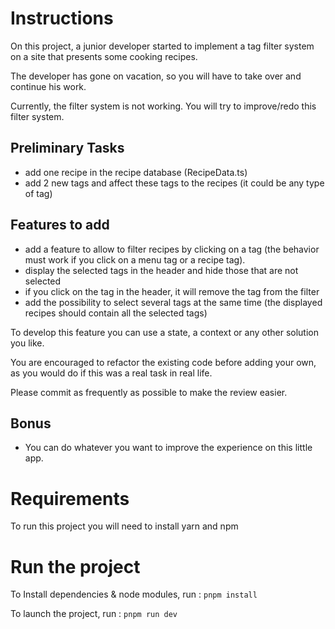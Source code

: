 # Instructions

On this project, a junior developer started to implement a tag filter system on a site that presents some cooking recipes.

The developer has gone on vacation, so you will have to take over and continue his work.

Currently, the filter system is not working. You will try to improve/redo this filter system.

## Preliminary Tasks

- add one recipe in the recipe database (RecipeData.ts)
- add 2 new tags and affect these tags to the recipes (it could be any type of tag)

## Features to add

- add a feature to allow to filter recipes by clicking on a tag (the behavior must work if you click on a menu tag or a recipe tag).
- display the selected tags in the header and hide those that are not selected
- if you click on the tag in the header, it will remove the tag from the filter
- add the possibility to select several tags at the same time (the displayed recipes should contain all the selected tags)

To develop this feature you can use a state, a context or any other solution you like.

You are encouraged to refactor the existing code before adding your own, as you would do if this was a real task in real life.

Please commit as frequently as possible to make the review easier.

## Bonus

- You can do whatever you want to improve the experience on this little app.

# Requirements

To run this project you will need to install yarn and npm

# Run the project

To Install dependencies & node modules, run : `pnpm install`

To launch the project, run : `pnpm run dev`
